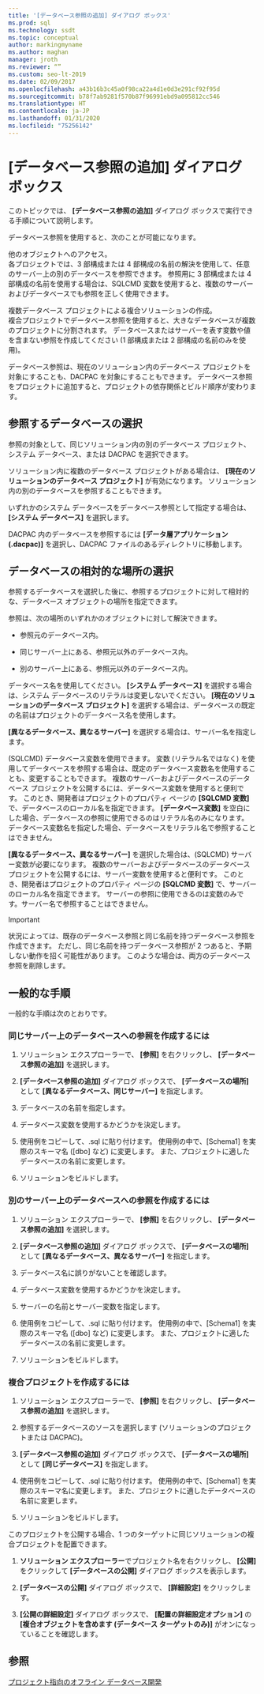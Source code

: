 ```yaml
---
title: '[データベース参照の追加] ダイアログ ボックス'
ms.prod: sql
ms.technology: ssdt
ms.topic: conceptual
author: markingmyname
ms.author: maghan
manager: jroth
ms.reviewer: “”
ms.custom: seo-lt-2019
ms.date: 02/09/2017
ms.openlocfilehash: a43b16b3c45a0f98ca22a4d1e0d3e291cf92f95d
ms.sourcegitcommit: b78f7ab9281f570b87f96991ebd9a095812cc546
ms.translationtype: HT
ms.contentlocale: ja-JP
ms.lasthandoff: 01/31/2020
ms.locfileid: "75256142"
---
```

# <a name="add-database-reference-dialog-box"></a>[データベース参照の追加] ダイアログ ボックス

このトピックでは、 **[データベース参照の追加]** ダイアログ ボックスで実行できる手順について説明します。  
  
データベース参照を使用すると、次のことが可能になります。  
  
他のオブジェクトへのアクセス。  
各プロジェクトでは、3 部構成または 4 部構成の名前の解決を使用して、任意のサーバー上の別のデータベースを参照できます。 参照用に 3 部構成または 4 部構成の名前を使用する場合は、SQLCMD 変数を使用すると、複数のサーバーおよびデータベースでも参照を正しく使用できます。  
  
複数データベース プロジェクトによる複合ソリューションの作成。  
複合プロジェクトでデータベース参照を使用すると、大きなデータベースが複数のプロジェクトに分割されます。 データベースまたはサーバーを表す変数や値を含まない参照を作成してください (1 部構成または 2 部構成の名前のみを使用)。  
  
データベース参照は、現在のソリューション内のデータベース プロジェクトを対象にすることも、DACPAC を対象にすることもできます。 データベース参照をプロジェクトに追加すると、プロジェクトの依存関係とビルド順序が変わります。  
  
## <a name="selecting-the-database-to-reference"></a>参照するデータベースの選択

参照の対象として、同じソリューション内の別のデータベース プロジェクト、システム データベース、または DACPAC を選択できます。  
  
ソリューション内に複数のデータベース プロジェクトがある場合は、 **[現在のソリューションのデータベース プロジェクト]** が有効になります。 ソリューション内の別のデータベースを参照することもできます。  
  
いずれかのシステム データベースをデータベース参照として指定する場合は、 **[システム データベース]** を選択します。  
  
DACPAC 内のデータベースを参照するには **[データ層アプリケーション (.dacpac)]** を選択し、DACPAC ファイルのあるディレクトリに移動します。  
  
## <a name="selecting-the-databases-relative-location"></a>データベースの相対的な場所の選択

参照するデータベースを選択した後に、参照するプロジェクトに対して相対的な、データベース オブジェクトの場所を指定できます。  
  
参照は、次の場所のいずれかのオブジェクトに対して解決できます。  
  
- 参照元のデータベース内。  
  
- 同じサーバー上にある、参照元以外のデータベース内。  
  
- 別のサーバー上にある、参照元以外のデータベース内。  
  
データベース名を使用してください。 **[システム データベース]** を選択する場合は、システム データベースのリテラルは変更しないでください。 **[現在のソリューションのデータベース プロジェクト]** を選択する場合は、データベースの既定の名前はプロジェクトのデータベース名を使用します。  
  
**[異なるデータベース、異なるサーバー]** を選択する場合は、サーバー名を指定します。  
  
(SQLCMD) データベース変数を使用できます。 変数 (リテラル名ではなく) を使用してデータベースを参照する場合は、既定のデータベース変数名を使用することも、変更することもできます。 複数のサーバーおよびデータベースのデータベース プロジェクトを公開するには、データベース変数を使用すると便利です。 このとき、開発者はプロジェクトのプロパティ ページの **[SQLCMD 変数]** で、データベースのローカル名を指定できます。 **[データベース変数]** を空白にした場合、データベースの参照に使用できるのはリテラル名のみになります。 データベース変数名を指定した場合、データベースをリテラル名で参照することはできません。  
  
**[異なるデータベース、異なるサーバー]** を選択した場合は、(SQLCMD) サーバー変数が必要になります。 複数のサーバーおよびデータベースのデータベース プロジェクトを公開するには、サーバー変数を使用すると便利です。 このとき、開発者はプロジェクトのプロパティ ページの **[SQLCMD 変数]** で、サーバーのローカル名を指定できます。 サーバーの参照に使用できるのは変数のみです。サーバー名で参照することはできません。  
  
> [!IMPORTANT]  
> 状況によっては、既存のデータベース参照と同じ名前を持つデータベース参照を作成できます。 ただし、同じ名前を持つデータベース参照が 2 つあると、予期しない動作を招く可能性があります。 このような場合は、両方のデータベース参照を削除します。  
  
## <a name="common-procedures"></a>一般的な手順

一般的な手順は次のとおりです。  
  
### <a name="to-create-a-reference-to-a-database-on-the-same-server"></a>同じサーバー上のデータベースへの参照を作成するには  
  
1.  ソリューション エクスプローラーで、 **[参照]** を右クリックし、 **[データベース参照の追加]** を選択します。  
  
2.  **[データベース参照の追加]** ダイアログ ボックスで、 **[データベースの場所]** として **[異なるデータベース、同じサーバー]** を指定します。  
  
3.  データベースの名前を指定します。  
  
4.  データベース変数を使用するかどうかを決定します。  
  
5.  使用例をコピーして、.sql に貼り付けます。 使用例の中で、[Schema1] を実際のスキーマ名 ([dbo] など) に変更します。 また、プロジェクトに適したデータベースの名前に変更します。  
  
6.  ソリューションをビルドします。  
  
### <a name="to-create-a-reference-to-a-database-on-another-server"></a>別のサーバー上のデータベースへの参照を作成するには  
  
1.  ソリューション エクスプローラーで、 **[参照]** を右クリックし、 **[データベース参照の追加]** を選択します。  
  
2.  **[データベース参照の追加]** ダイアログ ボックスで、 **[データベースの場所]** として **[異なるデータベース、異なるサーバー]** を指定します。  
  
3.  データベース名に誤りがないことを確認します。  
  
4.  データベース変数を使用するかどうかを決定します。  
  
5.  サーバーの名前とサーバー変数を指定します。  
  
6.  使用例をコピーして、.sql に貼り付けます。 使用例の中で、[Schema1] を実際のスキーマ名 ([dbo] など) に変更します。 また、プロジェクトに適したデータベースの名前に変更します。  
  
7.  ソリューションをビルドします。  
  
### <a name="to-create-a-composite-project"></a>複合プロジェクトを作成するには  
  
1.  ソリューション エクスプローラーで、 **[参照]** を右クリックし、 **[データベース参照の追加]** を選択します。  
  
2.  参照するデータベースのソースを選択します (ソリューションのプロジェクトまたは DACPAC)。  
  
3.  **[データベース参照の追加]** ダイアログ ボックスで、 **[データベースの場所]** として **[同じデータベース]** を指定します。  
  
4.  使用例をコピーして、.sql に貼り付けます。 使用例の中で、[Schema1] を実際のスキーマ名に変更します。 また、プロジェクトに適したデータベースの名前に変更します。  
  
5.  ソリューションをビルドします。  
  
このプロジェクトを公開する場合、1 つのターゲットに同じソリューションの複合プロジェクトを配置できます。  
  
1.  **ソリューション エクスプローラー**でプロジェクト名を右クリックし、 **[公開]** をクリックして **[データベースの公開]** ダイアログ ボックスを表示します。  
  
2.  **[データベースの公開]** ダイアログ ボックスで、 **[詳細設定]** をクリックします。  
  
3.  **[公開の詳細設定]** ダイアログ ボックスで、 **[配置の詳細設定オプション]** の **[複合オブジェクトを含めます (データベース ターゲットのみ)]** がオンになっていることを確認します。  
  
## <a name="see-also"></a>参照

[プロジェクト指向のオフライン データベース開発](../ssdt/project-oriented-offline-database-development.md)